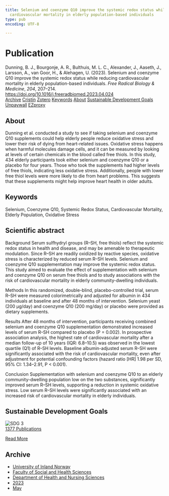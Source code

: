 ```yaml
---
title: Selenium and coenzyme Q10 improve the systemic redox status while reducing
  cardiovascular mortality in elderly population-based individuals
type: pub
encoding: UTF-8

---
```

<h1>Publication</h1>
<article id="csl-bib-container-24Z2FMU4" class="csl-bib-container">
  <div class="csl-bib-body"> <div class="csl-entry">Dunning, B. J., Bourgonje, A. R., Bulthuis, M. L. C., Alexander, J., Aaseth, J., Larsson, A., van Goor, H., &#38; Alehagen, U. (2023). Selenium and coenzyme Q10 improve the systemic redox status while reducing cardiovascular mortality in elderly population-based individuals. <i>Free Radical Biology &#38; Medicine</i>, <i>204</i>, 207–214. <a href="https://doi.org/10.1016/j.freeradbiomed.2023.04.024">https://doi.org/10.1016/j.freeradbiomed.2023.04.024</a></div> </div>
  <div class="csl-bib-buttons">
    <a href="#taxonomy-article-24Z2FMU4" alt="archive" class="csl-bib-button">Archive</a>
    <a href="https://app.cristin.no/results/show.jsf?id=2150204" alt="Cristin" class="csl-bib-button">Cristin</a>
    <a href="http://zotero.org/groups/5881554/items/24Z2FMU4" alt="Zotero" class="csl-bib-button">Zotero</a>
    <a href="#keywords-article-24Z2FMU4" alt="keywords" class="csl-bib-button">Keywords</a>
    <a href="#about-article-24Z2FMU4" alt="about_pub" class="csl-bib-button">About</a>
    <a href="#sdg-article-24Z2FMU4" alt="sdg" class="csl-bib-button">Sustainable Development Goals</a>
    <a href="https://doi.org/10.1016/j.freeradbiomed.2023.04.024" alt="Unpaywall" class="csl-bib-button">Unpaywall</a>
    <a href="https://doi.org/10.1016/j.freeradbiomed.2023.04.024" alt="EZproxy" class="csl-bib-button">EZproxy</a>
  </div>
  <div id="csl-bib-meta-container-24Z2FMU4"></div>
</article>
<div id="csl-bib-meta-24Z2FMU4" class="csl-bib-meta">
  <article id="about-article-24Z2FMU4" class="about_pub-article">
    <h1>About</h1>
    Dunning et al. conducted a study to see if taking selenium and coenzyme Q10 supplements could help elderly people reduce oxidative stress and lower their risk of dying from heart-related issues. Oxidative stress happens when harmful molecules damage cells, and it can be measured by looking at levels of certain chemicals in the blood called free thiols. In this study, 434 elderly participants took either selenium and coenzyme Q10 or a placebo for four years. Those who took the supplements had higher levels of free thiols, indicating less oxidative stress. Additionally, people with lower free thiol levels were more likely to die from heart problems. This suggests that these supplements might help improve heart health in older adults.
  </article>
  <article id="keywords-article-24Z2FMU4" class="keywords-article">
    <h1>Keywords</h1>
    Selenium, Coenzyme Q10, Systemic Redox Status, Cardiovascular Mortality, Elderly Population, Oxidative Stress
  </article>
  <article id="abstract-article-24Z2FMU4" class="abstract-article">
    <h1>Scientific abstract</h1>
    Background 
Serum sulfhydryl groups (R–SH, free thiols) reflect the systemic redox status in health and disease, and may be amenable to therapeutic modulation. Since R–SH are readily oxidized by reactive species, oxidative stress is characterized by reduced serum R–SH levels. Selenium and coenzyme Q10 supplementation may improve the systemic redox status. This study aimed to evaluate the effect of supplementation with selenium and coenzyme Q10 on serum free thiols and to study associations with the risk of cardiovascular mortality in elderly community-dwelling individuals. 
 
Methods 
In this randomized, double-blind, placebo-controlled trial, serum R–SH were measured colorimetrically and adjusted for albumin in 434 individuals at baseline and after 48 months of intervention. Selenium yeast (200 μg/day) and coenzyme Q10 (200 mg/day) or placebo were provided as dietary supplements. 
 
Results 
After 48 months of intervention, participants receiving combined selenium and coenzyme Q10 supplementation demonstrated increased levels of serum R–SH compared to placebo (P = 0.002). In prospective association analysis, the highest rate of cardiovascular mortality after a median follow-up of 10 years (IQR: 6.8–10.5) was observed in the lowest quartile (Q1) of R–SH levels. Baseline albumin-adjusted serum R–SH were significantly associated with the risk of cardiovascular mortality, even after adjustment for potential confounding factors (hazard ratio [HR] 1.98 per SD, 95% CI: 1.34–2.91, P < 0.001). 
 
Conclusion 
Supplementation with selenium and coenzyme Q10 to an elderly community-dwelling population low on the two substances, significantly improved serum R–SH levels, supporting a reduction in systemic oxidative stress. Low serum R–SH levels were significantly associated with an increased risk of cardiovascular mortality in elderly individuals.
  </article>
  <article id="sdg-article-24Z2FMU4" class="sdg-article">
    <h1>Sustainable Development Goals</h1>
    <div class="sdg-container"><div id="sdg3" class="sdg">
        <img src="{{< params subfolder >}}images/sdg/sdg03_en.png" class="image" alt="SDG 3">
        <div class="sdg-overlay">
          <a href="{{< params subfolder >}}en/archive/?sdg=3#archive" class="sdg-publication-count"><span>1377</span> Publications</a>
          <p><a href="https://sdgs.un.org/goals/goal3" class="sdg-read-more">Read More</a></p>
        </div>
      </div></div>
  </article>
  <article id="taxonomy-article-24Z2FMU4" class="taxonomy-article">
    <h1>Archive</h1>
    <ul>
      <li><a href="{{< params subfolder >}}en/archive/?key=3DCRN523">University of Inland Norway</a></li>
      <li><a href="{{< params subfolder >}}en/archive/?key=IDKFS3MX">Faculty of Social and Health Sciences</a></li>
      <li><a href="{{< params subfolder >}}en/archive/?key=GTV4ECMZ">Department of Health and Nursing Sciences</a></li>
      <li><a href="{{< params subfolder >}}en/archive/?key=RX9SDGSP">2023</a></li>
      <li><a href="{{< params subfolder >}}en/archive/?key=W2MXEMME">May</a></li>
    </ul>
  </article>
</div>
